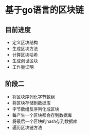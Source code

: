 # 基于go语言的区块链
## 目前进度
* 定义区块结构
* 生成区块方法
* 计算区块哈希
* 生成创世区块
* 工作量证明
## 阶段二
* 将区块序列化字节数组
* 将区块存储到数据库
* 字节数组反序列化成区块
* 每产生一个区块都会存到数据库
* 将最后一个区块的hash存到数据库
* 遍历区块链方法